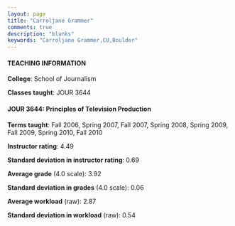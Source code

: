 ```yaml
---
layout: page
title: "Carroljane Grammer" 
comments: true
description: "blanks"
keywords: "Carroljane Grammer,CU,Boulder"
---
```

<head>
<script src="https://ajax.googleapis.com/ajax/libs/jquery/2.1.3/jquery.min.js"></script>
<script src="https://dl.dropboxusercontent.com/s/pc42nxpaw1ea4o9/highcharts.js?dl=0"></script>
<!-- <script src="../assets/js/highcharts.js"></script> -->
<style type="text/css">@font-face {
	font-family: "Bebas Neue";
	src: url(https://www.filehosting.org/file/details/544349/BebasNeue Regular.otf) format("opentype");
	}
	h1.Bebas { 
		font-family: "Bebas Neue", Verdana, Tahoma;
	}
</style>
</head>
	   
#### TEACHING INFORMATION

**College**: School of Journalism

**Classes taught**: JOUR 3644

#### JOUR 3644: Principles of Television Production

**Terms taught**: Fall 2006, Spring 2007, Fall 2007, Spring 2008, Spring 2009, Fall 2009, Spring 2010, Fall 2010

**Instructor rating**: 4.49

**Standard deviation in instructor rating**: 0.69

**Average grade** (4.0 scale): 3.92

**Standard deviation in grades** (4.0 scale): 0.06

**Average workload** (raw): 2.87

**Standard deviation in workload** (raw): 0.54

